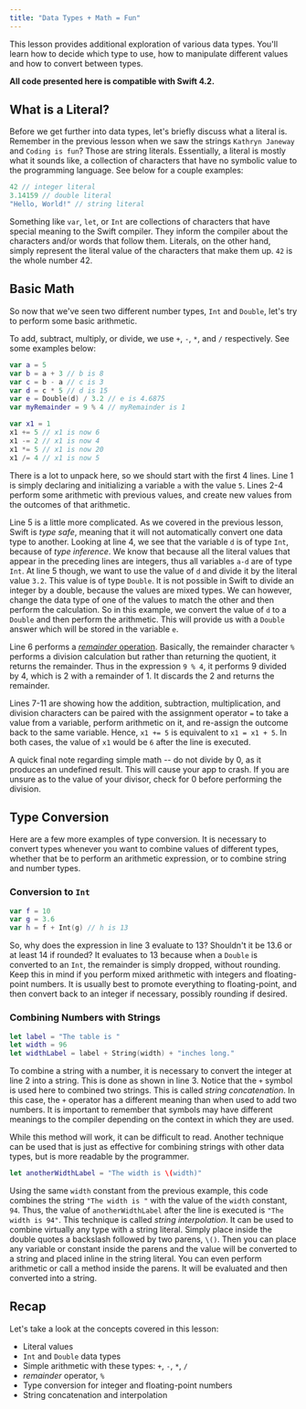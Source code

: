```yaml
---
title: "Data Types + Math = Fun"
---
```


This lesson provides additional exploration of various data types. You'll learn how to decide which type to use, how to manipulate different values and how to convert between types.

__All code presented here is compatible with Swift 4.2.__

## What is a Literal?

Before we get further into data types, let's briefly discuss what a literal is. Remember in the previous lesson when we saw the strings `Kathryn Janeway` and `Coding is fun`? Those are string literals. Essentially, a literal is mostly what it sounds like, a collection of characters that have no symbolic value to the programming language. See below for a couple examples:

```swift
42 // integer literal
3.14159 // double literal
"Hello, World!" // string literal
```
Something like `var`, `let`, or `Int` are collections of characters that have special meaning to the Swift compiler. They inform the compiler about the characters and/or words that follow them. Literals, on the other hand, simply represent the literal value of the characters that make them up. `42` is the whole number 42.

## Basic Math

So now that we've seen two different number types, `Int` and `Double`, let's try to perform some basic arithmetic.

To add, subtract, multiply, or divide, we use `+`, `-`, `*`, and `/` respectively. See some examples below:

```swift
var a = 5
var b = a + 3 // b is 8
var c = b - a // c is 3
var d = c * 5 // d is 15
var e = Double(d) / 3.2 // e is 4.6875
var myRemainder = 9 % 4 // myRemainder is 1

var x1 = 1
x1 += 5 // x1 is now 6
x1 -= 2 // x1 is now 4
x1 *= 5 // x1 is now 20
x1 /= 4 // x1 is now 5
```

There is a lot to unpack here, so we should start with the first 4 lines. Line 1 is simply declaring and initializing a variable `a` with the value `5`. Lines 2-4 perform some arithmetic with previous values, and create new values from the outcomes of that arithmetic.

Line 5 is a little more complicated. As we covered in the previous lesson, Swift is *type safe*, meaning that it will not automatically convert one data type to another. Looking at line 4, we see that the variable `d` is of type `Int`, because of *type inference*. We know that because all the literal values that appear in the preceding lines are integers, thus all variables `a-d` are of type `Int`. At line 5 though, we want to use the value of `d` and divide it by the literal value `3.2`. This value is of type `Double`. It is not possible in Swift to divide an integer by a double, because the values are mixed types. We can however, change the data type of one of the values to match the other and then perform the calculation. So in this example, we convert the value of `d` to a `Double` and then perform the arithmetic. This will provide us with a `Double` answer which will be stored in the variable `e`.



Line 6 performs a [*remainder* operation](https://en.wikipedia.org/wiki/Modulo_operation). Basically, the remainder character `%` performs a division calculation but rather than returning the quotient, it returns the remainder. Thus in the expression `9 % 4`, it performs 9 divided by 4, which is 2 with a remainder of 1. It discards the 2 and returns the remainder.

Lines 7-11 are showing how the addition, subtraction, multiplication, and division characters can be paired with the assignment operator `=` to take a value from a variable, perform arithmetic on it, and re-assign the outcome back to the same variable. Hence, `x1 += 5` is equivalent to `x1 = x1 + 5`. In both cases, the value of `x1` would be `6` after the line is executed.

A quick final note regarding simple math -- do not divide by 0, as it produces an undefined result. This will cause your app to crash. If you are unsure as to the value of your divisor, check for 0 before performing the division.

## Type Conversion

Here are a few more examples of type conversion. It is necessary to convert types whenever you want to combine values of different types, whether that be to perform an arithmetic expression, or to combine string and number types.

### Conversion to `Int`

```swift
var f = 10
var g = 3.6
var h = f + Int(g) // h is 13
```

So, why does the expression in line 3 evaluate to 13? Shouldn't it be 13.6 or at least 14 if rounded? It evaluates to 13 because when a `Double` is converted to an `Int`, the remainder is simply dropped, without rounding. Keep this in mind if you perform mixed arithmetic with integers and floating-point numbers. It is usually best to promote everything to floating-point, and then convert back to an integer if necessary, possibly rounding if desired.

### Combining Numbers with Strings

```swift
let label = "The table is "
let width = 96
let widthLabel = label + String(width) + "inches long."
```

To combine a string with a number, it is necessary to convert the integer at line 2 into a string. This is done as shown in line 3. Notice that the `+` symbol is used here to combined two strings. This is called *string concatenation*. In this case, the `+` operator has a different meaning than when used to add two numbers. It is important to remember that symbols may have different meanings to the compiler depending on the context in which they are used.

While this method will work, it can be difficult to read. Another technique can be used that is just as effective for combining strings with other data types, but is more readable by the programmer.

```swift
let anotherWidthLabel = "The width is \(width)"
```

Using the same `width` constant from the previous example, this code combines the string `"The width is "` with the value of the `width` constant, `94`. Thus, the value of `anotherWidthLabel` after the line is executed is `"The width is 94"`. This technique is called *string interpolation*. It can be used to combine virtually any type with a string literal. Simply place inside the double quotes a backslash followed by two parens, `\()`. Then you can place any variable or constant inside the parens and the value will be converted to a string and placed inline in the string literal. You can even perform arithmetic or call a method inside the parens. It will be evaluated and then converted into a string.

## Recap
Let's take a look at the concepts covered in this lesson:

* Literal values
* `Int` and `Double` data types
* Simple arithmetic with these types: `+`, `-`, `*`, `/`
* *remainder* operator, `%`
* Type conversion for integer and floating-point numbers
* String concatenation and interpolation